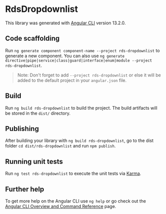 # RdsDropdownlist

This library was generated with [Angular CLI](https://github.com/angular/angular-cli) version 13.2.0.

## Code scaffolding

Run `ng generate component component-name --project rds-dropdownlist` to generate a new component. You can also use `ng generate directive|pipe|service|class|guard|interface|enum|module --project rds-dropdownlist`.
> Note: Don't forget to add `--project rds-dropdownlist` or else it will be added to the default project in your `angular.json` file. 

## Build

Run `ng build rds-dropdownlist` to build the project. The build artifacts will be stored in the `dist/` directory.

## Publishing

After building your library with `ng build rds-dropdownlist`, go to the dist folder `cd dist/rds-dropdownlist` and run `npm publish`.

## Running unit tests

Run `ng test rds-dropdownlist` to execute the unit tests via [Karma](https://karma-runner.github.io).

## Further help

To get more help on the Angular CLI use `ng help` or go check out the [Angular CLI Overview and Command Reference](https://angular.io/cli) page.
